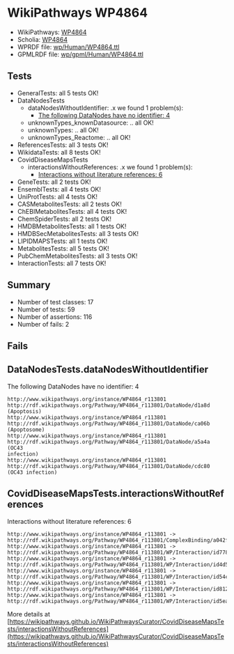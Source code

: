 # WikiPathways WP4864

* WikiPathways: [WP4864](https://identifiers.org/wikipathways:WP4864)
* Scholia: [WP4864](https://scholia.toolforge.org/wikipathways/WP4864)
* WPRDF file: [wp/Human/WP4864.ttl](../wp/Human/WP4864.ttl)
* GPMLRDF file: [wp/gpml/Human/WP4864.ttl](../wp/gpml/Human/WP4864.ttl)

## Tests
* GeneralTests: all 5 tests OK!
* DataNodesTests
    * dataNodesWithoutIdentifier: .x we found 1 problem(s):
        * [The following DataNodes have no identifier: 4](#d2d32fa3)
    * unknownTypes_knownDatasource: .. all OK!
    * unknownTypes: .. all OK!
    * unknownTypes_Reactome: .. all OK!
* ReferencesTests: all 3 tests OK!
* WikidataTests: all 8 tests OK!
* CovidDiseaseMapsTests
    * interactionsWithoutReferences: .x we found 1 problem(s):
        * [Interactions without literature references: 6](#2e295934)
* GeneTests: all 2 tests OK!
* EnsemblTests: all 4 tests OK!
* UniProtTests: all 4 tests OK!
* CASMetabolitesTests: all 2 tests OK!
* ChEBIMetabolitesTests: all 4 tests OK!
* ChemSpiderTests: all 2 tests OK!
* HMDBMetabolitesTests: all 1 tests OK!
* HMDBSecMetabolitesTests: all 3 tests OK!
* LIPIDMAPSTests: all 1 tests OK!
* MetabolitesTests: all 5 tests OK!
* PubChemMetabolitesTests: all 3 tests OK!
* InteractionTests: all 7 tests OK!


## Summary

* Number of test classes: 17
* Number of tests: 59
* Number of assertions: 116
* Number of fails: 2

## Fails

<a name="d2d32fa3" />

## DataNodesTests.dataNodesWithoutIdentifier

The following DataNodes have no identifier: 4
```
http://www.wikipathways.org/instance/WP4864_r113801 http://rdf.wikipathways.org/Pathway/WP4864_r113801/DataNode/d1a8d (Apoptosis)
http://www.wikipathways.org/instance/WP4864_r113801 http://rdf.wikipathways.org/Pathway/WP4864_r113801/DataNode/ca06b (Apoptosome)
http://www.wikipathways.org/instance/WP4864_r113801 http://rdf.wikipathways.org/Pathway/WP4864_r113801/DataNode/a5a4a (OC43
infection)
http://www.wikipathways.org/instance/WP4864_r113801 http://rdf.wikipathways.org/Pathway/WP4864_r113801/DataNode/cdc80 (OC43 infection)
```

<a name="2e295934" />

## CovidDiseaseMapsTests.interactionsWithoutReferences

Interactions without literature references: 6
```
http://www.wikipathways.org/instance/WP4864_r113801 -> http://rdf.wikipathways.org/Pathway/WP4864_r113801/ComplexBinding/a042f
http://www.wikipathways.org/instance/WP4864_r113801 -> http://rdf.wikipathways.org/Pathway/WP4864_r113801/WP/Interaction/id7784c19c
http://www.wikipathways.org/instance/WP4864_r113801 -> http://rdf.wikipathways.org/Pathway/WP4864_r113801/WP/Interaction/id4d5fb94c
http://www.wikipathways.org/instance/WP4864_r113801 -> http://rdf.wikipathways.org/Pathway/WP4864_r113801/WP/Interaction/id54c6a1c1
http://www.wikipathways.org/instance/WP4864_r113801 -> http://rdf.wikipathways.org/Pathway/WP4864_r113801/WP/Interaction/id812e8e5d
http://www.wikipathways.org/instance/WP4864_r113801 -> http://rdf.wikipathways.org/Pathway/WP4864_r113801/WP/Interaction/id5ea6cbdd
```

More details at [https://wikipathways.github.io/WikiPathwaysCurator/CovidDiseaseMapsTests/interactionsWithoutReferences](https://wikipathways.github.io/WikiPathwaysCurator/CovidDiseaseMapsTests/interactionsWithoutReferences)

